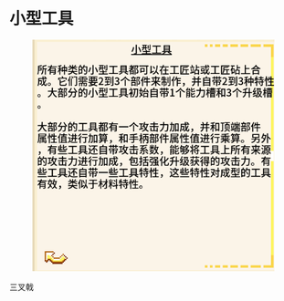 # 小型工具

<figure><img src="../../.gitbook/assets/屏幕截图 2025-03-03 184327.png" alt=""><figcaption></figcaption></figure>

三叉戟

